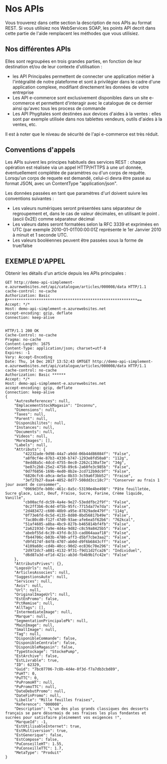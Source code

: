 # Nos APIs

Vous trouverez dans cette section la description de nos APIs au format REST. Si vous utilisiez nos WebServices SOAP, les points API decrit dans cette partie de l'aide remplacent les méthodes que vous utilisiez.

## Nos différentes APIs

Elles sont regroupées en trois grandes parties, en fonction de leur destination et/ou de leur contexte d'utilisation :

- les API Principales permettent de connecter une application métier à l'intégralité de notre plateforme et sont à privilégier dans le cadre d'une application complexe, modifiant directement les données de votre entreprise
- Les API e-commerce sont exclusivement disponibles dans un site e-commerce et permettent d'interagir avec le catalogue de ce dernier ainsi qu'avec tous les process de commande
- Les API Phygitales sont destinées aux devices d'aides à la ventes : elles sont par exemple utilisée dans nos tablettes vendeurs, outils d'aides à la ventes, etc.

Il est à noter que le niveau de sécurité de l'api e-commerce est très réduit.

## Conventions d'appels

Les APIs suivent les principes habituels des services REST : chaque opération est réalisée via un appel HTTP/HTTPS à une url donnée, éventuellement complétée de paramètres ou d'un corps de requête. Lorsqu'un corps de requete est demandé, celui-ci devra être passé au format JSON, avec un ContentType "application/json".

Les données passées en tant que paramètres d'url doivent suivre les conventions suivantes :

- Les valeurs numériques seront présentées sans séparateur de regroupement et, dans le cas de valeur décimales, en utilisant le point . (ascii 0x2E) comme séparateur décimal
- Les valeurs dates seront formatées selon la RFC 3339 et exprimées en UTC (par exemple 2010-01-01T00:00:01Z représente le 1er Janvier 2010 à minuit et 1 seconde UTC.
- Les valeurs booléennes peuvent être passées sous la forme de true/false

## EXEMPLE D'APPEL

Obtenir les détails d'un article depuis les APIs principales :


``` text
GET http://demo-api-simplement-e.azurewebsites.net/api/catalogue/articles/000008/data HTTP/1.1
cache-control: no-cache
Authorization: Basic R**********************************************************==
Accept: */*
Host: demo-api-simplement-e.azurewebsites.net
accept-encoding: gzip, deflate
Connection: keep-alive


HTTP/1.1 200 OK
Cache-Control: no-cache
Pragma: no-cache
Content-Length: 1675
Content-Type: application/json; charset=utf-8
Expires: -1
Vary: Accept-Encoding
Date: Thu, 14 Dec 2017 13:52:43 GMTGET http://demo-api-simplement-e.azurewebsites.net/api/catalogue/articles/000008/data HTTP/1.1
cache-control: no-cache
Authorization: Basic ******
Accept: */*
Host: demo-api-simplement-e.azurewebsites.net
accept-encoding: gzip, deflate
Connection: keep-alive
{
    "AutresReferences": null,
    "EmplacementStockMagasin": "Inconnu",
    "Dimensions": null,
    "Taxes": null,
    "Parent": null,
    "Disponibilites": null,
    "Instances": null,
    "Documents": null,
    "Videos": null,
    "MoreImages": [],
    "Labels": null,
    "Attributs": {
        "42232ade-9d98-44a7-a9dd-06b44d86084f": "False",
        "a8f0cf4e-87b3-4330-b747-1293e8fd50a0": "112g",
        "8edd8a5c-4dcd-4755-8ec0-2262c130af3e": "34g",
        "be87c2b8-25e2-4758-89c6-2a60fe3c985b": "False",
        "0d7f6856-169b-4ed0-8b2e-2cd712b9dc9f": "False",
        "6820cfc6-a9ca-4e5a-8b33-3c59a6f3bb52": "Fraise",
        "3ef27b27-8aa4-4852-8d77-508dd3cc18c7": "Conserver au frais 1 jour avant de consommer",
        "0969d3fe-b00c-461c-8a5c-53190e4be498": "Pâte feuilletée, Sucre glace, Lait, Oeuf, Fraise, Sucre, Farine, Crème liquide, Vanille",
        "cb00acfd-dc59-4a4e-9e27-53eddfbc2f9f": "False",
        "0c2ff3b6-0c4d-4f5b-95fc-7715da77e7da": "False",
        "2d483472-c600-48b9-a95e-87829ade479f": "114g",
        "0f73e6fd-0c5d-4135-8d80-8bd56817b49e": "False",
        "7ac80cd0-f12f-47d0-93ae-afe6ea5f62b6": "762kcal",
        "51af4605-a8ba-4bc9-827b-b465814bf4fb": "False",
        "2a62193d-7a9e-4d4a-9d82-c8c59a8425b5": "False",
        "abebf55d-6c39-43fd-8c33-cad864aaaf18": "False",
        "fb44706c-b03b-4780-aff3-d5bf7cbe3aa2": "False",
        "d9fd174f-84f8-4707-ab0d-d9f6b6843cff": "False",
        "4109a60c-cd4b-40cc-90d2-ec836c70e296": "False",
        "2d972dc7-a881-4132-9f31-f9d11d2fca26": "Individuel",
        "d6d87a3d-ef1d-421c-ab3d-fb4b9b1fc42e": "False"
    },
    "AttributsPrives": {},
    "LogosUrls": null,
    "ArticlesAssocies": null,
    "SuggestionsAuto": null,
    "Services": null,
    "Avis": null,
    "Url": null,
    "OriginalImageUrl": null,
    "EstEnPromo": false,
    "PctRemise": null,
    "AllTags": [],
    "IntermediateImage": null,
    "Marque": null,
    "SegmentationPrincipalePk": null,
    "MainImage": null,
    "SmallImage": null,
    "Tag": null,
    "DisponibleCommande": false,
    "DisponibleCentrale": false,
    "DisponibleMagasin": false,
    "TypeStockage": "StockePump",
    "EstArchive": false,
    "EstLivrable": true,
    "ID": 62329,
    "Guid": "7bc07706-7c8b-4d4e-8f3d-f7a7db3cbd89",
    "PuHT": 0,
    "PuTTC": 0,
    "PuPromoHT": null,
    "PuPromoTTC": null,
    "DateDebutPromo": null,
    "DateFinPromo": null,
    "Libelle": "Mille feuilles fraises",
    "Reference": "000008",
    "Description": "L'un des plus grands classiques des desserts français se pare désormais de ses fraises les plus fondantes et sucrées pour satisfaire pleinement vos exigences !",
    "MarqueId": -1,
    "EstUtilisableInternet": true,
    "EstMultiversion": true,
    "EstGenerique": false,
    "EstCompose": false,
    "PuConseilleHT": 1.55,
    "PuConseilleTTC": 1.7,
    "MetaType": "Produit"
}
```


